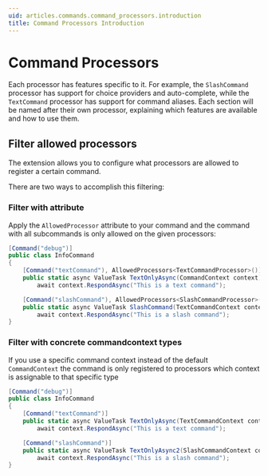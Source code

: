 ```yaml
---
uid: articles.commands.command_processors.introduction
title: Command Processors Introduction
---
```


# Command Processors
Each processor has features specific to it. For example, the `SlashCommand` processor has support for choice providers
and auto-complete, while the `TextCommand` processor has support for command aliases. Each section will be named after
their own processor, explaining which features are available and how to use them.

## Filter allowed processors
The extension allows you to configure what processors are allowed to register a certain command.

There are two ways to accomplish this filtering:

### Filter with attribute

Apply the `AllowedProcessor` attribute to your command and the command with all subcommands is only allowed on the given
processors:

```csharp
[Command("debug")]
public class InfoCommand
{
    [Command("textCommand"), AllowedProcessors<TextCommandProcessor>()]
    public static async ValueTask TextOnlyAsync(CommandContext context) =>
        await context.RespondAsync("This is a text command");

    [Command("slashCommand"), AllowedProcessors<SlashCommandProcessor>()]
    public static async ValueTask SlashCommand(TextCommandContext context) =>
        await context.RespondAsync("This is a slash command");
}
```

### Filter with concrete commandcontext types

If you use a specific command context instead of the default `CommandContext` the command is only registered
to processors which context is assignable to that specific type

```csharp
[Command("debug")]
public class InfoCommand
{
    [Command("textCommand")]
    public static async ValueTask TextOnlyAsync(TextCommandContext context) =>
        await context.RespondAsync("This is a text command");

    [Command("slashCommand")]
    public static async ValueTask TextOnlyAsync2(SlashCommandContext context) =>
        await context.RespondAsync("This is a slash command");
}
```